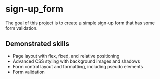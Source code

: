 # sign-up_form

The goal of this project is to create a simple sign-up form that has some form validation.

## Demonstrated skills
- Page layout with flex, fixed, and relative positioning
- Advanced CSS styling with background images and shadows
- Form control layout and formatting, including pseudo elements
- Form validation